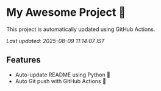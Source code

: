 # My Awesome Project 🚀

This project is automatically updated using GitHub Actions.

_Last updated: 2025-08-09 11:14:07 IST_

## Features
- Auto-update README using Python 🐍
- Auto Git push with GitHub Actions 🤖
